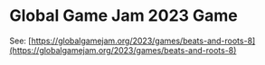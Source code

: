 # Global Game Jam 2023 Game
See: [https://globalgamejam.org/2023/games/beats-and-roots-8](https://globalgamejam.org/2023/games/beats-and-roots-8)
